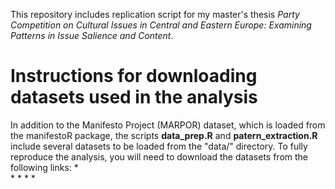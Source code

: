 This repository includes replication script for my master's thesis *Party Competition on Cultural Issues in Central and Eastern Europe: Examining Patterns in Issue Salience and Content*.

# Instructions for downloading datasets used in the analysis

In addition to the Manifesto Project (MARPOR) dataset, which is loaded from the manifestoR package, the scripts **data_prep.R** and **patern_extraction.R** include several datasets to be loaded from the "data/" directory. To fully reproduce the analysis, you will need to download the datasets from the following links: 
*  
*
*
*
*

